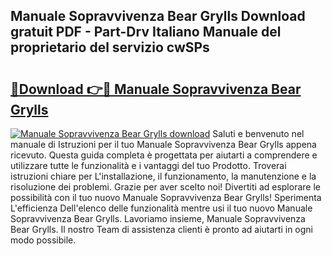 ## Manuale Sopravvivenza Bear Grylls Download gratuit PDF - Part-Drv Italiano Manuale del proprietario del servizio cwSPs

# <h2><a href="http://dfc7w1q.blite.top/?on=Manuale+Sopravvivenza+Bear+Grylls">🔗Download 👉🔴 Manuale Sopravvivenza Bear Grylls</a></h2>

[![Manuale Sopravvivenza Bear Grylls download](https://i.imgur.com/lujVjoI.png)](http://dfc7w1q.blite.top/?on=Manuale+Sopravvivenza+Bear+Grylls)
Saluti e benvenuto nel manuale di Istruzioni per il tuo Manuale Sopravvivenza Bear Grylls appena ricevuto. Questa guida completa è progettata per aiutarti a comprendere e utilizzare tutte le funzionalità e i vantaggi del tuo Prodotto. Troverai istruzioni chiare per L'installazione, il funzionamento, la manutenzione e la risoluzione dei problemi. Grazie per aver scelto noi! Divertiti ad esplorare le possibilità con il tuo nuovo Manuale Sopravvivenza Bear Grylls! Sperimenta L'efficienza Dell'elenco delle funzionalità mentre usi il tuo nuovo Manuale Sopravvivenza Bear Grylls. Lavoriamo insieme, Manuale Sopravvivenza Bear Grylls. Il nostro Team di assistenza clienti è pronto ad aiutarti in ogni modo possibile.
